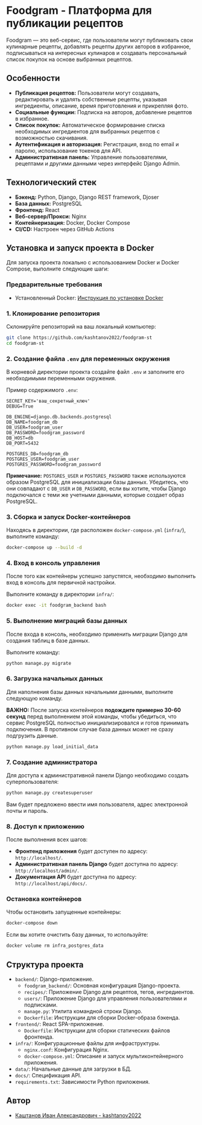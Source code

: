 # Foodgram - Платформа для публикации рецептов

Foodgram — это веб-сервис, где пользователи могут публиковать свои кулинарные рецепты, добавлять рецепты других авторов в избранное, подписываться на интересных кулинаров и создавать персональный список покупок на основе выбранных рецептов.

## Особенности

*   **Публикация рецептов:** Пользователи могут создавать, редактировать и удалять собственные рецепты, указывая ингредиенты, описание, время приготовления и прикрепляя фото.
*   **Социальные функции:** Подписка на авторов, добавление рецептов в избранное.
*   **Список покупок:** Автоматическое формирование списка необходимых ингредиентов для выбранных рецептов с возможностью скачивания.
*   **Аутентификация и авторизация:** Регистрация, вход по email и паролю, использование токенов для API.
*   **Административная панель:** Управление пользователями, рецептами и другими данными через интерфейс Django Admin.

## Технологический стек

*   **Бэкенд:** Python, Django, Django REST framework, Djoser
*   **База данных:** PostgreSQL
*   **Фронтенд:** React
*   **Веб-сервер/Прокси:** Nginx
*   **Контейнеризация:** Docker, Docker Compose
*   **CI/CD:** Настроен через GitHub Actions

## Установка и запуск проекта в Docker

Для запуска проекта локально с использованием Docker и Docker Compose, выполните следующие шаги:

### Предварительные требования

*   Установленный Docker: [Инструкция по установке Docker](https://docs.docker.com/get-docker/)

### 1. Клонирование репозитория

Склонируйте репозиторий на ваш локальный компьютер:

```bash
git clone https://github.com/kashtanov2022/foodgram-st
cd foodgram-st
```

### 2. Создание файла `.env` для переменных окружения

В корневой директории проекта создайте файл `.env` и заполните его необходимыми переменными окружения.

Пример содержимого `.env`:

```env
SECRET_KEY='ваш_секретный_ключ'
DEBUG=True

DB_ENGINE=django.db.backends.postgresql
DB_NAME=foodgram_db
DB_USER=foodgram_user
DB_PASSWORD=foodgram_password
DB_HOST=db
DB_PORT=5432

POSTGRES_DB=foodgram_db
POSTGRES_USER=foodgram_user
POSTGRES_PASSWORD=foodgram_password
```
**Примечание:** `POSTGRES_USER` и `POSTGRES_PASSWORD` также используются образом PostgreSQL для инициализации базы данных. Убедитесь, что они совпадают с `DB_USER` и `DB_PASSWORD`, если вы хотите, чтобы Django подключался с теми же учетными данными, которые создает образ PostgreSQL.

### 3. Сборка и запуск Docker-контейнеров

Находясь в директории, где расположен `docker-compose.yml` (`infra/`), выполните команду:

```bash
docker-compose up --build -d
```

### 4. Вход в консоль управления

После того как контейнеры успешно запустятся, необходимо выполнить вход в консоль для первичной настройки.

Выполните команду в директории `infra/`:

```bash
docker exec -it foodgram_backend bash
```

### 5. Выполнение миграций базы данных

После входа в консоль, необходимо применить миграции Django для создания таблиц в базе данных.

Выполните команду:

```bash
python manage.py migrate
```

### 6. Загрузка начальных данных

Для наполнения базы данных начальными данными, выполните следующую команду.

**ВАЖНО:** После запуска контейнеров **подождите примерно 30-60 секунд** перед выполнением этой команды, чтобы убедиться, что сервис PostgreSQL полностью инициализировался и готов принимать подключения. В противном случае база данных может не сразу подгрузить данные.

```bash
python manage.py load_initial_data
```

### 7. Создание администратора

Для доступа к административной панели Django необходимо создать суперпользователя:

```bash
python manage.py createsuperuser
```

Вам будет предложено ввести имя пользователя, адрес электронной почты и пароль.

### 8. Доступ к приложению

После выполнения всех шагов:

*   **Фронтенд приложения** будет доступен по адресу: `http://localhost/`.
*   **Административная панель Django** будет доступна по адресу: `http://localhost/admin/`.
*   **Документация API** будет доступна по адресу: `http://localhost/api/docs/`.

### Остановка контейнеров

Чтобы остановить запущенные контейнеры:

```bash
docker-compose down
```

Если вы хотите очистить базу данных, то используйте:

```bash
docker volume rm infra_postgres_data
```

## Структура проекта

*   `backend/`: Django-приложение.
    *   `foodgram_backend/`: Основная конфигурация Django-проекта.
    *   `recipes/`: Приложение Django для рецептов, тегов, ингредиентов.
    *   `users/`: Приложение Django для управления пользователями и подписками.
    *   `manage.py`: Утилита командной строки Django.
    *   `Dockerfile`: Инструкции для сборки Docker-образа бэкенда.
*   `frontend/`: React SPA-приложение.
    *   `Dockerfile`: Инструкции для сборки статических файлов фронтенда.
*   `infra/`: Конфигурационные файлы для инфраструктуры.
    *   `nginx.conf`: Конфигурация Nginx.
    *   `docker-compose.yml`: Описание и запуск мультиконтейнерного приложения.
*   `data/`: Начальные данные для загрузки в БД.
*   `docs/`: Спецификация API.
*   `requirements.txt`: Зависимости Python приложения.

## Автор

*   [Каштанов Иван Александрович - kashtanov2022](https://github.com/kashtanov2022)
